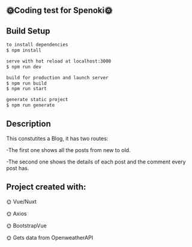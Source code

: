 ## :sun_with_face:Coding test for Spenoki:sun_with_face:

##  Build Setup

```bash
to install dependencies
$ npm install

serve with hot reload at localhost:3000
$ npm run dev

build for production and launch server
$ npm run build
$ npm run start

generate static project
$ npm run generate
```
##  Description
This constutites a Blog, it has two routes: 

-The first one shows all the posts from new to old.

-The second one shows the details of each post and the comment every post has.


##  Project created with:

 :sun_with_face: Vue/Nuxt

 :sun_with_face: Axios

 :sun_with_face: BootstrapVue

 :sun_with_face: Gets data from OpenweatherAPI

